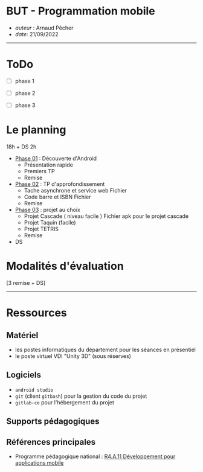 # BUT - Programmation mobile

* *auteur* : Arnaud Pêcher
* *date*: 21/09/2022

---

# ToDo

- [ ] phase 1
- [ ] phase 2
- [ ] phase 3


# Le planning

18h + DS 2h

* [Phase 01](phases/phase01.md) : Découverte d'Android
    * Présentation rapide 
    * Premiers TP 
    * Remise
* [Phase 02](phases/phase02.md) : TP d'approfondissement
    * Tache asynchrone et service web Fichier
    * Code barre et ISBN Fichier
    * Remise
* [Phase 03](phases/phase03.md) : projet au choix
    * Projet Cascade ( niveau facile ) Fichier apk pour le projet cascade 
    * Projet Taquin (facile) 
    * Projet TETRIS 
    * Remise
* DS 

<!--
* [Séance 01](seances/seance01.md) : environnement de travail et environnement 3d de l'application
   * cours: [Unity et programmation](cours/supportUnity.pdf) 
   * prêt des Oculus Quest
   * configuration des casques ([fiche 9](fiches/9.quest.md))
   * tutoriel "Roll a ball" : adaptation pour la VR
      * projet en mode VR : export dans Oculus ([fiche 6](fiches/6.rv.md)) 
      * gitlab-ce et réalité virtuelle ([fiche 1](fiches/1.gitlab.md))
* [Séance 02](seances/seance02.md): réalisation de la scène 3d et mise en place de la communication réseau
   * début du projet spécifique 
     * environnement 3d ([fiche 2](fiches/2.environnement.md))
     * scripts ([fiche 3](fiches/3.interactions.md))
     * communication réseau  ([fiche 5](fiches/5.reseau.md))
* [Séance 03](seances/seance03.md): interactions avec les contrôleurs, affichage du rythme cardiaque
  * scripts: déplacement et sélection d'objets avec les manettes, avec les touches en mode PC ([fiche 3](fiches/3.interactions.md))
  * affichage du rythme cardiaque dans le moniteur en temps réel
* [Séance 04](seances/seance04.md) : finalisation
   * finalisation du projet et contrôle qualité
   * remise du projet
   * remise du casque
-->

#  Modalités d'évaluation

[3 remise + DS]

---

# Ressources

## Matériel 

* les postes informatiques du département pour les séances en présentiel
* le poste virtuel VDI "Unity 3D" (sous réserves)

## Logiciels

* `android studio`
* `git` (client `gitbash`) pour la gestion du code du projet
* `gitlab-ce` pour l'hébergement du projet

## Supports pédagogiques

<!--
Pour la réalisation du projet, vous disposez d'un ensemble de fiches thématiques contenant les informations nécessaires à la réalisation des différentes fonctionnalités:

* [Fiche 1](fiches/1.gitlab.md): Unity3d & GitLab
* [Fiche 2](fiches/2.environnement.md) : Environnement 3d (terrains, skybox)
* [Fiche 3](fiches/3.interactions.md) : Scripts, Interactions & Gestion des événements (clavier, manette Oculus)
* [Fiche 4](fiches/4.animation.md) : Animation de personnages
* [Fiche 5](fiches/5.reseau.md) : Réseau 
* [Fiche 6](fiches/6.rv.md) : Réalité vituelle (HTC Vive / Oculus Rift, Oculus Go/Quest)
* Fiche 7 : Réalité mixte (Hololens)
* [Fiche 8](fiches/8.sons.md) : Son
* [Fiche 9](fiches/9.quest.md) : Spécificités de l'Oculus Quest (conficuration, suivi de la position dans l'espace, espace de jeu, suivi des mains)
-->

## Références principales

* Programme pédagogique national : [ R4.A.11 Développement pour applications mobile](ppn.md) 

<!--
* documentation de référence (Unity): https://docs.unity3d.com/Manual/index.html
* tutoriel Roll a ball: https://learn.unity.com/project/roll-a-ball 
* documentation de référence (Oculus): https://developer.oculus.com/documentation/unity/book-unity-gsg/ 
-->
